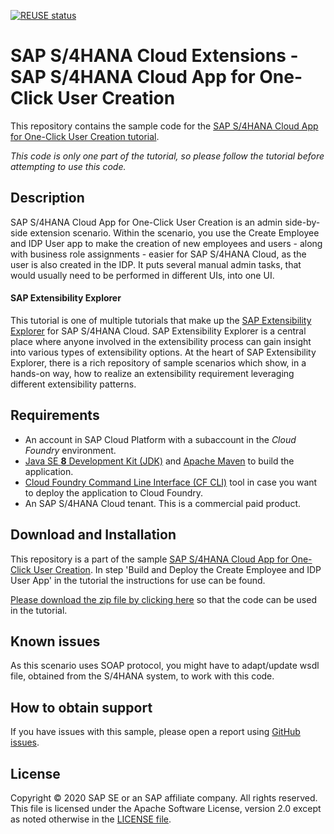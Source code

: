 [![REUSE status](https://api.reuse.software/badge/github.com/SAP-samples/s4hana-ext-create-employee)](https://api.reuse.software/info/github.com/SAP-samples/s4hana-ext-create-employee)

# SAP S/4HANA Cloud Extensions - SAP S/4HANA Cloud App for One-Click User Creation
This repository contains the sample code for the [SAP S/4HANA Cloud App for One-Click User Creation tutorial](http://tiny.cc/s4-create-employee).

*This code is only one part of the tutorial, so please follow the tutorial before attempting to use this code.*

## Description

SAP S/4HANA Cloud App for One-Click User Creation is an admin side-by-side extension scenario. Within the scenario, you use the Create Employee and IDP User app to make the creation of new employees and users - along with business role assignments - easier for SAP S/4HANA Cloud, as the user is also created in the IDP. It puts several manual admin tasks, that would usually need to be performed in different UIs, into one UI.

#### SAP Extensibility Explorer

This tutorial is one of multiple tutorials that make up the [SAP Extensibility Explorer](https://sap.com/extends4) for SAP S/4HANA Cloud.
SAP Extensibility Explorer is a central place where anyone involved in the extensibility process can gain insight into various types of extensibility options. At the heart of SAP Extensibility Explorer, there is a rich repository of sample scenarios which show, in a hands-on way, how to realize an extensibility requirement leveraging different extensibility patterns.


Requirements
-------------
- An account in SAP Cloud Platform with a subaccount in the _Cloud Foundry_ environment.
- [Java SE **8** Development Kit (JDK)](https://www.oracle.com/technetwork/java/javase/downloads/index.html) and [Apache Maven](http://maven.apache.org/download.cgi) to build the application.
- [Cloud Foundry Command Line Interface (CF CLI)](https://docs.cloudfoundry.org/cf-cli/install-go-cli.html) tool in case you want to deploy the application to Cloud Foundry.
- An SAP S/4HANA Cloud tenant. This is a commercial paid product.

Download and Installation
-------------
This repository is a part of the sample [SAP S/4HANA Cloud App for One-Click User Creation](https://help.sap.com/viewer/688f5e6d61944d078987a5376cf78b3e/SHIP/en-US/). In step 'Build and Deploy the Create Employee and IDP User App' in the tutorial the instructions for use can be found.

[Please download the zip file by clicking here](https://github.com/SAP/s4hana-ext-create-employee/archive/master.zip) so that the code can be used in the tutorial.

Known issues
---------------------
As this scenario uses SOAP protocol, you might have to adapt/update wsdl file, obtained from the S/4HANA system, to work with this code.

How to obtain support
---------------------
If you have issues with this sample, please open a report using [GitHub issues](https://github.com/SAP/s4hana-ext-create-employee/issues).

License
-------
Copyright © 2020 SAP SE or an SAP affiliate company. All rights reserved.
This file is licensed under the Apache Software License, version 2.0 except as noted otherwise in the [LICENSE file](LICENSES/Apache-2.0.txt).
